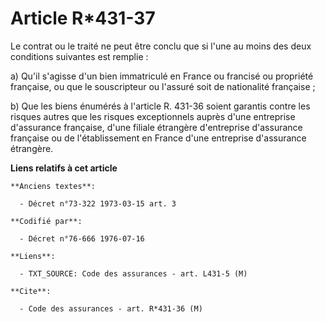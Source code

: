 # Article R*431-37

Le contrat ou le traité ne peut être conclu que si l'une au moins des deux conditions suivantes est remplie :

a) Qu'il s'agisse d'un bien immatriculé en France ou francisé ou propriété française, ou que le souscripteur ou l'assuré soit
de nationalité française ;

b) Que les biens énumérés à l'article R. 431-36 soient garantis contre les risques autres que les risques exceptionnels
auprès d'une entreprise d'assurance française, d'une filiale étrangère d'entreprise d'assurance française ou de
l'établissement en France d'une entreprise d'assurance étrangère.

**Liens relatifs à cet article**

	**Anciens textes**:

	  - Décret n°73-322 1973-03-15 art. 3

	**Codifié par**:

	  - Décret n°76-666 1976-07-16

	**Liens**:

	  - TXT_SOURCE: Code des assurances - art. L431-5 (M)

	**Cite**:

	  - Code des assurances - art. R*431-36 (M)
